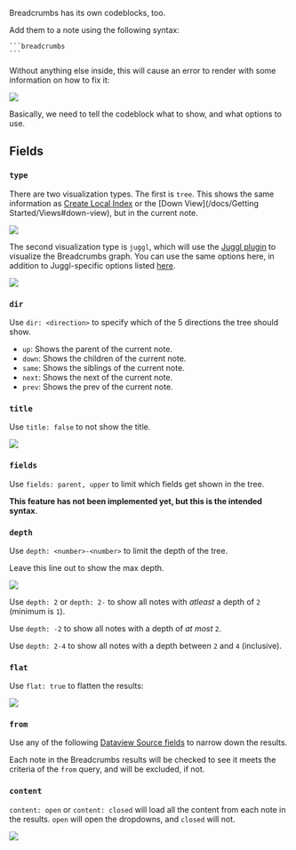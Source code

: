 Breadcrumbs has its own codeblocks, too.

Add them to a note using the following syntax:

````
```breadcrumbs
```
````

Without anything else inside, this will cause an error to render with some information on how to fix it:

![](https://imgur.com/bCUIrHo.png)

Basically, we need to tell the codeblock what to show, and what options to use.

## Fields

### `type`

There are two visualization types. The first is `tree`. This shows the same information as [Create Local Index](/docs/Commands/Create-Index#local-index) or the [Down View](/docs/Getting Started/Views#down-view), but in the current note.

![](https://imgur.com/9NLedZ1.png)

The second visualization type is `juggl`, which will use the [Juggl plugin](https://github.com/HEmile/juggl) to visualize the Breadcrumbs graph. You can use the same options here, in addition to Juggl-specific options listed [here](https://juggl.io/Features/Breadcrumbs+code+blocks).

![](https://i.imgur.com/YwlXp4n.png)

### `dir`

Use `dir: <direction>` to specify which of the 5 directions the tree should show.

- `up`: Shows the parent of the current note.
- `down`: Shows the children of the current note.
- `same`: Shows the siblings of the current note.
- `next`: Shows the next of the current note.
- `prev`: Shows the prev of the current note.

### `title`

Use `title: false` to not show the title.

![](https://imgur.com/6597yiR.png)

### `fields`

Use `fields: parent, upper` to limit which fields get shown in the tree.

**This feature has not been implemented yet, but this is the intended syntax**.

### `depth`

Use `depth: <number>-<number>` to limit the depth of the tree.

Leave this line out to show the max depth.

![](https://imgur.com/gZgATS2.png)

Use `depth: 2` or `depth: 2-` to show all notes with _atleast_ a depth of `2` (minimum is `1`).

Use `depth: -2` to show all notes with a depth of _at most_ `2`.

Use `depth: 2-4` to show all notes with a depth between `2` and `4` (inclusive).

### `flat`

Use `flat: true` to flatten the results:

![](https://imgur.com/wFJ67VX.png)

### `from`

Use any of the following [Dataview Source fields](https://blacksmithgu.github.io/obsidian-dataview/query/sources/) to narrow down the results.

Each note in the Breadcrumbs results will be checked to see it meets the criteria of the `from` query, and will be excluded, if not.

### `content`

`content: open` or `content: closed` will load all the content from each note in the results. `open` will open the dropdowns, and `closed` will not.

![](https://imgur.com/TttTpXl.png)
